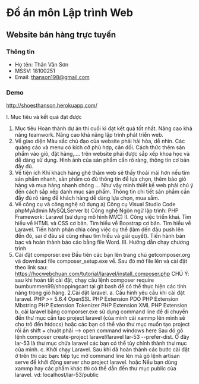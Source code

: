 # Đồ án môn Lập trình Web
 
## Website bán hàng trực tuyến

### Thông tin
- Họ tên: Thân Văn Sơn
- MSSV: 18100251
- Email: thanson198@gmail.com

### Demo

http://shoesthanson.herokuapp.com/

I. Mục tiêu và kết quả đạt được
1. Mục tiêu
Hoàn thành dự án thi cuối kì đạt kết quả tốt nhất.
Nâng cao khả năng teamwork.
Nâng cao khả năng lập trình phát triển web.
2. Về giao diện
Màu sắc chủ đạo của website phải hài hòa, dễ nhìn.
Các quảng cáo và menu có kích cỡ phù hợp, cân đối.
Cách thức thêm sản phẩm vào giỏ, đặt hàng,.... trên website phải được sắp xếp khoa học và dễ dàng sử dụng.
Hình ảnh của sản phẩm cần rõ ràng, thông tin cơ bản đầy đủ.
3. Về tiện ích
Khi khách hàng ghé thăm web sẽ thấy thoải mái hơn nếu tìm sản phẩm nhanh, sản phẩm có đủ thông tin để lựa chọn, thêm bào giỏ hàng và mua hàng nhanh chóng … Như vậy mình thiết kế web phải chú ý đến cách sắp xếp danh mục sản phẩm.
Thông tin chi tiết sản phẩm cần đầy đủ rõ ràng để khách hàng dễ dàng lựa chọn, mua sắm.
4. Về công cụ và công nghệ sử dụng
a) Công cụ
Visual Studio Code
phpMyAdmin
MySQLServer
b) Công nghệ
Ngôn ngữ lập trình: PHP
Framework: Laravel (sử dụng mô hình MVC)
II. Công việc triển khai.
Tìm hiểu về HTML và CSS cơ bản.
Tìm hiểu về Boostrap cơ bản.
Tìm hiểu về Laravel.
Tiến hành phân chia công việc cụ thể (làm đến đâu push lên đến đó, sai ở đâu sẽ cùng nhau tìm hiểu và giải quyết).
Tiến hành bàn bạc và hoàn thành báo cáo bằng file Word.
III. Hướng dẫn chạy chương trình
1. Cài đặt comporser.exe
Đầu tiên các bạn lên trang chủ getcomposer.org và download file composer_setup.exe về.
Sau đó mở file lên và cài đặt theo link sau: https://hocwebchuan.com/tutorial/laravel/install_composer.php
CHÚ Ý: sau khi hoàn tất cài đặt, chạy câu lệnh composer require bumbummen99/shoppingcart tại git bash để có thể thực hiện các tính năng trong giỏ hàng.
2.Cài đặt laravel.
a. Cấu hình yêu cầu khi cài đặt laravel.
PHP >= 5.6.4
OpenSSL PHP Extension
PDO PHP Extension
Mbstring PHP Extension
Tokenizer PHP Extension
XML PHP Extension
b. cài laravel bằng comporser.exe
sử dụng command line để di chuyển đến thư mục cần tạo project laravel (của mình cài xammp lên mình sẽ cho trỏ đến htdocs) hoặc các bạn có thể vào thư mục muốn tạo project rồi ấn shift + chuột phải --> open command windows here
Sau đó gõ lệnh composer create-project laravel/laravel lar-53 --prefer-dist. Ở đây lar-53 là thư mục chứa laravel các bạn có thể tùy chỉnh thành thư mục của mình.
c. Khởi chạy Laravel.
Sau khi đã hoàn thành các bước cài đặt ở trên thì các bạn: tiếp tục mở command line lên mà gõ lệnh artisan serve để khởi động server cho project laravel. hoặc Nếu bạn dùng xammp hay các phầm khác thì có thể dẫn đến thư mục public của laravel. vd: localhost/lar-53/public

